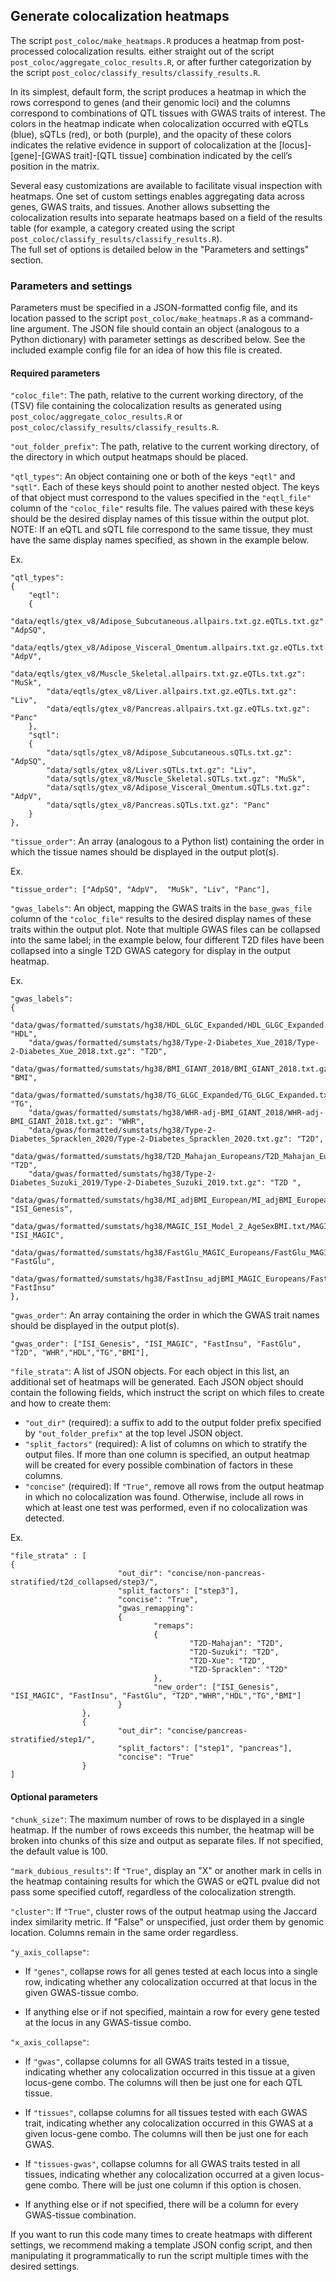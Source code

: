 ## Generate colocalization heatmaps

The script `post_coloc/make_heatmaps.R` produces a heatmap from post-processed 
colocalization results.  either straight out of the script `post_coloc/aggregate_coloc_results.R`, 
or after further categorization by the script `post_coloc/classify_results/classify_results.R`.

In its simplest, default form, the script produces a heatmap in which the rows correspond to 
genes (and their genomic loci) and the columns correspond to combinations of QTL tissues with 
GWAS traits of interest. The colors in the heatmap indicate when colocalization occurred 
with eQTLs (blue), sQTLs (red), or both (purple), and the opacity of these colors indicates 
the relative evidence in support of colocalization at the [locus]-[gene]-[GWAS trait]-[QTL tissue] 
combination indicated by the cell’s position in the matrix.

Several easy customizations are available to facilitate visual inspection with heatmaps. 
One set of custom settings enables aggregating data across genes, GWAS traits, and tissues. 
Another allows subsetting the colocalization results into separate heatmaps based on a field of 
the results table (for example, a category created using the script `post_coloc/classify_results/classify_results.R`).  
The full set of options is detailed below in the "Parameters and settings" section.

### Parameters and settings

Parameters must be specified in a JSON-formatted config file, and its location passed to the 
script `post_coloc/make_heatmaps.R` as a command-line argument. The JSON file should contain 
an object (analogous to a Python dictionary) with parameter settings as described below. See 
the included example config file for an idea of how this file is created.

#### Required parameters

`"coloc_file"`: The path, relative to the current working directory, of the (TSV) file 
containing the colocalization results as generated using `post_coloc/aggregate_coloc_results.R`
or `post_coloc/classify_results/classify_results.R`.

`"out_folder_prefix"`: The path, relative to the current working directory, of the directory 
in which output heatmaps should be placed.

`"qtl_types"`: An object containing one or both of the keys `"eqtl"` and `"sqtl"`. Each 
of these keys should point to another nested object. The keys of that object must correspond 
to the values specified in the `"eqtl_file"` column of the `"coloc_file"` results file. 
The values paired with these keys should be the desired display names of this tissue 
within the output plot. NOTE: If an eQTL and sQTL file correspond to the same tissue, 
they must have the same display names specified, as shown in the example below.

Ex.
```
"qtl_types":
{
	"eqtl":
	{
		"data/eqtls/gtex_v8/Adipose_Subcutaneous.allpairs.txt.gz.eQTLs.txt.gz": "AdpSQ",
		"data/eqtls/gtex_v8/Adipose_Visceral_Omentum.allpairs.txt.gz.eQTLs.txt.gz": "AdpV",
		"data/eqtls/gtex_v8/Muscle_Skeletal.allpairs.txt.gz.eQTLs.txt.gz": "MuSk",
		"data/eqtls/gtex_v8/Liver.allpairs.txt.gz.eQTLs.txt.gz": "Liv",
		"data/eqtls/gtex_v8/Pancreas.allpairs.txt.gz.eQTLs.txt.gz": "Panc"
	},
	"sqtl":
	{
		"data/sqtls/gtex_v8/Adipose_Subcutaneous.sQTLs.txt.gz": "AdpSQ",
		"data/sqtls/gtex_v8/Liver.sQTLs.txt.gz": "Liv",
		"data/sqtls/gtex_v8/Muscle_Skeletal.sQTLs.txt.gz": "MuSk",
		"data/sqtls/gtex_v8/Adipose_Visceral_Omentum.sQTLs.txt.gz": "AdpV",
		"data/sqtls/gtex_v8/Pancreas.sQTLs.txt.gz": "Panc"
	}
},
```

`"tissue_order"`:  An array (analogous to a Python list) containing the order in which the 
tissue names should be displayed in the output plot(s).

Ex.

```
"tissue_order": ["AdpSQ", "AdpV",  "MuSk", "Liv", "Panc"],
```

`"gwas_labels"`: An object, mapping the GWAS traits in the `base_gwas_file` column of the `"coloc_file"` 
results to the desired display names of these traits within the output plot. Note that 
multiple GWAS files can be collapsed into the same label; in the example below, four different 
T2D files have been collapsed into a single T2D GWAS category for display in the output heatmap.

Ex.
```
"gwas_labels":
{
	"data/gwas/formatted/sumstats/hg38/HDL_GLGC_Expanded/HDL_GLGC_Expanded.txt.gz": "HDL",
	"data/gwas/formatted/sumstats/hg38/Type-2-Diabetes_Xue_2018/Type-2-Diabetes_Xue_2018.txt.gz": "T2D",
	"data/gwas/formatted/sumstats/hg38/BMI_GIANT_2018/BMI_GIANT_2018.txt.gz": "BMI",
	"data/gwas/formatted/sumstats/hg38/TG_GLGC_Expanded/TG_GLGC_Expanded.txt.gz": "TG",
	"data/gwas/formatted/sumstats/hg38/WHR-adj-BMI_GIANT_2018/WHR-adj-BMI_GIANT_2018.txt.gz": "WHR",
	"data/gwas/formatted/sumstats/hg38/Type-2-Diabetes_Spracklen_2020/Type-2-Diabetes_Spracklen_2020.txt.gz": "T2D",
	"data/gwas/formatted/sumstats/hg38/T2D_Mahajan_Europeans/T2D_Mahajan_Europeans.txt.gz": "T2D",
	"data/gwas/formatted/sumstats/hg38/Type-2-Diabetes_Suzuki_2019/Type-2-Diabetes_Suzuki_2019.txt.gz": "T2D ",
	"data/gwas/formatted/sumstats/hg38/MI_adjBMI_European/MI_adjBMI_European.txt.gz": "ISI_Genesis",
	"data/gwas/formatted/sumstats/hg38/MAGIC_ISI_Model_2_AgeSexBMI.txt/MAGIC_ISI_Model_2_AgeSexBMI.txt.txt.gz": "ISI_MAGIC",
	"data/gwas/formatted/sumstats/hg38/FastGlu_MAGIC_Europeans/FastGlu_MAGIC_Europeans.txt.gz": "FastGlu",
	"data/gwas/formatted/sumstats/hg38/FastInsu_adjBMI_MAGIC_Europeans/FastInsu_adjBMI_MAGIC_Europeans.txt.gz": "FastInsu"
},
```

`"gwas_order"`: An array containing the order in which the GWAS trait names should be 
displayed in the output plot(s).
```
"gwas_order": ["ISI_Genesis", "ISI_MAGIC", "FastInsu", "FastGlu", "T2D", "WHR","HDL","TG","BMI"],
```

`"file_strata"`: A list of JSON objects. For each object in this list, an additional 
set of heatmaps will be generated. Each JSON object should contain the following fields, 
which instruct the script on which files to create and how to create them:

* `"out_dir"` (required): a suffix to add to the output folder prefix specified 
by `"out_folder_prefix"` at the top level JSON object.
* `"split_factors"` (required): A list of columns on which to stratify the output 
files. If more than one column is specified, an output heatmap will be created 
for every possible combination of factors in these columns.
* `"concise"` (required): If `"True"`, remove all rows from the output heatmap 
in which no colocalization was found. Otherwise, include all rows in which at
 least one test was performed, even if no colocalization was detected.

Ex.

```    
"file_strata" : [         
{
                        "out_dir": "concise/non-pancreas-stratified/t2d_collapsed/step3/",
                        "split_factors": ["step3"],
                        "concise": "True",
                        "gwas_remapping":
                        {
                                "remaps":
                                {
                                        "T2D-Mahajan": "T2D",
                                        "T2D-Suzuki": "T2D",
                                        "T2D-Xue": "T2D",
                                        "T2D-Spracklen": "T2D"
                                },
                                "new_order": ["ISI_Genesis", "ISI_MAGIC", "FastInsu", "FastGlu", "T2D","WHR","HDL","TG","BMI"]
                        }
                },
                {
                        "out_dir": "concise/pancreas-stratified/step1/",
                        "split_factors": ["step1", "pancreas"],
                        "concise": "True"
                }
]
```

#### Optional parameters

`"chunk_size"`: The maximum number of rows to be displayed in a single heatmap. 
If the number of rows exceeds this number, the heatmap will be broken into chunks 
of this size and output as separate files. If not specified, the default value is 100.

`"mark_dubious_results"`: If `"True"`, display an "X" or another mark in cells in the 
heatmap containing results for which the GWAS or eQTL pvalue did not pass some specified 
cutoff, regardless of the colocalization strength.

`"cluster"`: If `"True"`, cluster rows of the output heatmap using the Jaccard 
index similarity metric. If "False" or unspecified, just order them by genomic 
location. Columns remain in the same order regardless.

`"y_axis_collapse"`: 

* If `"genes"`, collapse rows for all genes tested at each locus into a single row, 
indicating whether any colocalization occurred at that locus in the given GWAS-tissue combo. 

* If anything else or if not specified, maintain a row for every gene tested at the 
locus in any GWAS-tissue combo.

`"x_axis_collapse"`:
 
* If `"gwas"`, collapse columns for all GWAS traits tested in a tissue, indicating 
whether any colocalization occurred in this tissue at a given locus-gene combo. 
The columns will then be just one for each QTL tissue.

* If `"tissues"`, collapse columns for all tissues tested with each GWAS trait, 
indicating whether any colocalization occurred in this GWAS at a given locus-gene 
combo. The columns will then be just one for each GWAS.

* If `"tissues-gwas"`, collapse columns for all GWAS traits tested in all tissues, 
indicating whether any colocalization occurred at a given locus-gene combo. 
There will be just one column if this option is chosen.

* If anything else or if not specified, there will be a column for every GWAS-tissue combination.

If you want to run this code many times to create heatmaps with different settings, we 
recommend making a template JSON config script, and then manipulating it programmatically to 
run the script multiple times with the desired settings. 

